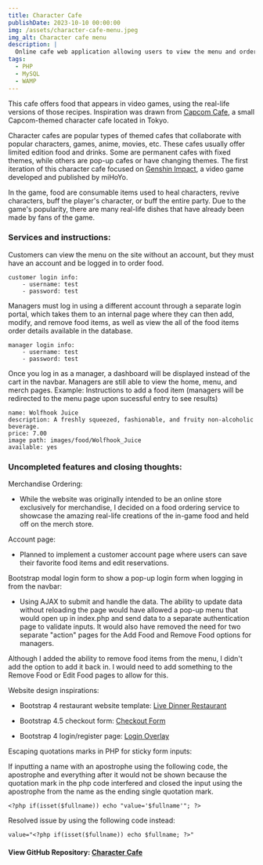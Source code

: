 ```yaml
---
title: Character Cafe
publishDate: 2023-10-10 00:00:00
img: /assets/character-cafe-menu.jpeg
img_alt: Character cafe menu
description: |
  Online cafe web application allowing users to view the menu and order food and beverages via a checkout process. A separate login portal enables managers to add, modify, and remove items.
tags:
  - PHP
  - MySQL
  - WAMP
---
```


This cafe offers food that appears in video games, using the real-life versions of those recipes. Inspiration was drawn from <a href="http://www.capcom.co.jp/amusement/capcomcafe/" target="_blank">Capcom Cafe</a>, a small Capcom-themed character cafe located in Tokyo.

Character cafes are popular types of themed cafes that collaborate with popular characters, games, anime, movies, etc. These cafes usually offer limited edition food and drinks. Some are permanent cafes with fixed themes, while others are pop-up cafes or have changing themes.
The first iteration of this character cafe focused on <a href="https://genshin.hoyoverse.com/en/home" target="_blank">Genshin Impact</a>, a video game developed and published by miHoYo.

In the game, food are consumable items used to heal characters, revive characters, buff the player's character, or buff the entire party. Due to the game's popularity, there are many real-life dishes that have already been made by fans of the game.


### Services and instructions:

Customers can view the menu on the site without an account, but they must have an account and be logged in to order food.
  ```
  customer login info: 
      - username: test
      - password: test
  ```

Managers must log in using a different account through a separate login portal, which takes them to an internal page where they can then add, modify, and remove food items, as well as view the all of the food items order details available in the database.
  ```
  manager login info: 
      - username: test
      - password: test
  ```

Once you log in as a manager, a dashboard will be displayed instead of the cart in the navbar. Managers are still able to view the home, menu, and merch pages.
Example: Instructions to add a food item (managers will be redirected to the menu page upon sucessful entry to see results)
  ```
  name: Wolfhook Juice
  description: A freshly squeezed, fashionable, and fruity non-alcoholic beverage.
  price: 7.00
  image path: images/food/Wolfhook_Juice
  available: yes
  ```


### Uncompleted features and closing thoughts:

Merchandise Ordering: 
- While the website was originally intended to be an online store exclusively for merchandise, I decided on a food ordering service to showcase the amazing real-life creations of the in-game food and held off on the merch store.

Account page: 
- Planned to implement a customer account page where users can save their favorite food items and edit reservations.

Bootstrap modal login form to show a pop-up login form when logging in from the navbar: 
- Using AJAX to submit and handle the data. The ability to update data without reloading the page would have allowed a pop-up menu that would open up in index.php and send data to a separate authentication page to validate inputs. It would also have removed the need for two separate "action" pages for the Add Food and Remove Food options for managers.

Although I added the ability to remove food items from the menu, I didn't add the option to add it back in. I would need to add something to the Remove Food or Edit Food pages to allow for this. 

Website design inspirations:

- Bootstrap 4 restaurant website template: <a href="https://html.design/download/live-dinner-restaurant-template/" target="_blank">Live Dinner Restaurant</a>

- Bootstrap 4.5 checkout form: <a href="https://getbootstrap.com/docs/4.5/examples/checkout/" target="_blank">Checkout Form</a>

- Bootstrap 4 login/register page: <a href="https://bootsnipp.com/snippets/X2GOr" target="_blank">Login Overlay</a>

Escaping quotations marks in PHP for sticky form inputs: 

If inputting a name with an apostrophe using the following code, the apostrophe and everything after it would not be shown because the quotation mark in the php code interfered and closed the input using the apostrophe from the name as the ending single quotation mark. 
  ```
  <?php if(isset($fullname)) echo "value='$fullname'"; ?> 
  ```
  Resolved issue by using the following code instead: 
  ```
  value="<?php if(isset($fullname)) echo $fullname; ?>"
  ```


#### View GitHub Repository: <a href="https://github.com/mkim120/Character-Cafe" target="_blank">Character Cafe</a>

